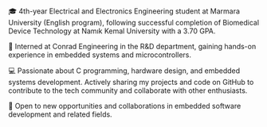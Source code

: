 🎓 4th-year Electrical and Electronics Engineering student at Marmara University (English program), following 
    successful completion of Biomedical Device Technology at Namık Kemal University with a 3.70 GPA.

🔬 Interned at Conrad Engineering in the R&D department, gaining hands-on experience in embedded systems and microcontrollers.

💻 Passionate about C programming, hardware design, and embedded systems development. 
   Actively sharing my projects and code on GitHub to contribute to the tech community and collaborate with other enthusiasts.

🌟 Open to new opportunities and collaborations in embedded software development and related fields.
